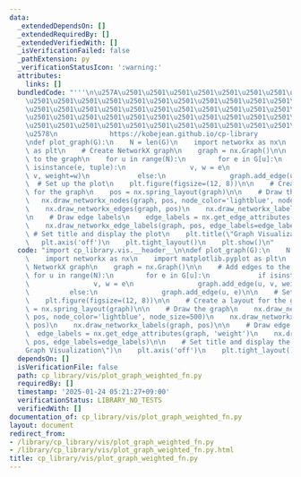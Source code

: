 ```yaml
---
data:
  _extendedDependsOn: []
  _extendedRequiredBy: []
  _extendedVerifiedWith: []
  _isVerificationFailed: false
  _pathExtension: py
  _verificationStatusIcon: ':warning:'
  attributes:
    links: []
  bundledCode: "'''\n\u257A\u2501\u2501\u2501\u2501\u2501\u2501\u2501\u2501\u2501\u2501\
    \u2501\u2501\u2501\u2501\u2501\u2501\u2501\u2501\u2501\u2501\u2501\u2501\u2501\
    \u2501\u2501\u2501\u2501\u2501\u2501\u2501\u2501\u2501\u2501\u2501\u2501\u2501\
    \u2501\u2501\u2501\u2501\u2501\u2501\u2501\u2501\u2501\u2501\u2501\u2501\u2501\
    \u2501\u2501\u2501\u2501\u2501\u2501\u2501\u2501\u2501\u2501\u2501\u2501\u2501\
    \u2578\n             https://kobejean.github.io/cp-library               \n'''\n\
    \ndef plot_graph(G):\n    N = len(G)\n    import networkx as nx\n    import matplotlib.pyplot\
    \ as plt\n    # Create NetworkX graph\n    graph = nx.Graph()\n\n    # Add edges\
    \ to the graph\n    for u in range(N):\n        for e in G[u]:\n            if\
    \ isinstance(e, tuple):\n                v, w = e\n                graph.add_edge(u,\
    \ v, weight=w)\n            else:\n                graph.add_edge(u, e)\n\n  \
    \  # Set up the plot\n    plt.figure(figsize=(12, 8))\n\n    # Create a layout\
    \ for the graph\n    pos = nx.spring_layout(graph)\n\n    # Draw the graph\n \
    \   nx.draw_networkx_nodes(graph, pos, node_color='lightblue', node_size=500)\n\
    \    nx.draw_networkx_edges(graph, pos)\n    nx.draw_networkx_labels(graph, pos)\n\
    \n    # Draw edge labels\n    edge_labels = nx.get_edge_attributes(graph, 'weight')\n\
    \    nx.draw_networkx_edge_labels(graph, pos, edge_labels=edge_labels)\n\n   \
    \ # Set title and display the plot\n    plt.title(\"Graph Visualization\")\n \
    \   plt.axis('off')\n    plt.tight_layout()\n    plt.show()\n"
  code: "import cp_library.vis.__header__\n\ndef plot_graph(G):\n    N = len(G)\n\
    \    import networkx as nx\n    import matplotlib.pyplot as plt\n    # Create\
    \ NetworkX graph\n    graph = nx.Graph()\n\n    # Add edges to the graph\n   \
    \ for u in range(N):\n        for e in G[u]:\n            if isinstance(e, tuple):\n\
    \                v, w = e\n                graph.add_edge(u, v, weight=w)\n  \
    \          else:\n                graph.add_edge(u, e)\n\n    # Set up the plot\n\
    \    plt.figure(figsize=(12, 8))\n\n    # Create a layout for the graph\n    pos\
    \ = nx.spring_layout(graph)\n\n    # Draw the graph\n    nx.draw_networkx_nodes(graph,\
    \ pos, node_color='lightblue', node_size=500)\n    nx.draw_networkx_edges(graph,\
    \ pos)\n    nx.draw_networkx_labels(graph, pos)\n\n    # Draw edge labels\n  \
    \  edge_labels = nx.get_edge_attributes(graph, 'weight')\n    nx.draw_networkx_edge_labels(graph,\
    \ pos, edge_labels=edge_labels)\n\n    # Set title and display the plot\n    plt.title(\"\
    Graph Visualization\")\n    plt.axis('off')\n    plt.tight_layout()\n    plt.show()\n"
  dependsOn: []
  isVerificationFile: false
  path: cp_library/vis/plot_graph_weighted_fn.py
  requiredBy: []
  timestamp: '2025-01-24 05:21:27+09:00'
  verificationStatus: LIBRARY_NO_TESTS
  verifiedWith: []
documentation_of: cp_library/vis/plot_graph_weighted_fn.py
layout: document
redirect_from:
- /library/cp_library/vis/plot_graph_weighted_fn.py
- /library/cp_library/vis/plot_graph_weighted_fn.py.html
title: cp_library/vis/plot_graph_weighted_fn.py
---
```

